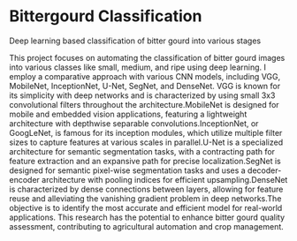 # Bittergourd Classification
Deep learning based classification of bitter gourd into various stages


This project focuses on automating the classification of bitter gourd images into various classes like small, medium, and ripe using deep learning. I employ a comparative approach with various CNN models, including VGG, MobileNet, InceptionNet, U-Net, SegNet, and DenseNet. VGG is known for its simplicity with deep networks and is characterized by using small 3x3 convolutional filters throughout the architecture.MobileNet is designed for mobile and embedded vision applications, featuring a lightweight architecture with depthwise separable convolutions.InceptionNet, or GoogLeNet, is famous for its inception modules, which utilize multiple filter sizes to capture features at various scales in parallel.U-Net is a specialized architecture for semantic segmentation tasks, with a contracting path for feature extraction and an expansive path for precise localization.SegNet is designed for semantic pixel-wise segmentation tasks and uses a decoder-encoder architecture with pooling indices for efficient upsampling.DenseNet is characterized by dense connections between layers, allowing for feature reuse and alleviating the vanishing gradient problem in deep networks.The objective is to identify the most accurate and efficient model for real-world
applications. This research has the potential to enhance bitter gourd quality assessment, contributing to agricultural automation and crop management.
